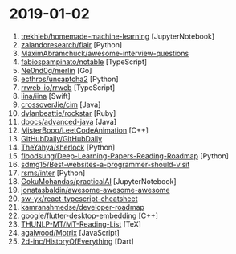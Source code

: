 # 2019-01-02

1. [trekhleb/homemade-machine-learning](https://github.com/trekhleb/homemade-machine-learning "🤖 Python examples of popular machine learning algorithms with interactive Jupyter demos and math being explained") [JupyterNotebook]
2. [zalandoresearch/flair](https://github.com/zalandoresearch/flair "A very simple framework for state-of-the-art Natural Language Processing (NLP)") [Python]
3. [MaximAbramchuck/awesome-interview-questions](https://github.com/MaximAbramchuck/awesome-interview-questions "A curated awesome list of lists of interview questions. Feel free to contribute! 🎓") 
4. [fabiospampinato/notable](https://github.com/fabiospampinato/notable "The markdown-based note-taking app that doesn't suck.") [TypeScript]
5. [Ne0nd0g/merlin](https://github.com/Ne0nd0g/merlin "Merlin is a cross-platform post-exploitation HTTP/2 Command & Control server and agent written in golang.") [Go]
6. [ecthros/uncaptcha2](https://github.com/ecthros/uncaptcha2 "defeating the latest version of ReCaptcha with 91% accuracy") [Python]
7. [rrweb-io/rrweb](https://github.com/rrweb-io/rrweb "record and replay the web") [TypeScript]
8. [iina/iina](https://github.com/iina/iina "The modern video player for macOS.") [Swift]
9. [crossoverJie/cim](https://github.com/crossoverJie/cim "📲cim(cross IM) 适用于开发者的即时通讯系统") [Java]
10. [dylanbeattie/rockstar](https://github.com/dylanbeattie/rockstar "The Rockstar programming language specification") [Ruby]
11. [doocs/advanced-java](https://github.com/doocs/advanced-java "😮 互联网 Java 工程师进阶知识完全扫盲") [Java]
12. [MisterBooo/LeetCodeAnimation](https://github.com/MisterBooo/LeetCodeAnimation "Demonstrate all the questions on LeetCode in the form of animation.（用动画的形式呈现解LeetCode题目的思路）") [C++]
13. [GitHubDaily/GitHubDaily](https://github.com/GitHubDaily/GitHubDaily "GitHubDaily 分享内容定期整理与分类。欢迎推荐、自荐项目，让更多人知道你的项目。") 
14. [TheYahya/sherlock](https://github.com/TheYahya/sherlock "🔎 Find usernames across social networks") [Python]
15. [floodsung/Deep-Learning-Papers-Reading-Roadmap](https://github.com/floodsung/Deep-Learning-Papers-Reading-Roadmap "Deep Learning papers reading roadmap for anyone who are eager to learn this amazing tech!") [Python]
16. [sdmg15/Best-websites-a-programmer-should-visit](https://github.com/sdmg15/Best-websites-a-programmer-should-visit "🔗 Some useful websites for programmers.") 
17. [rsms/inter](https://github.com/rsms/inter "The Inter UI font family") [Python]
18. [GokuMohandas/practicalAI](https://github.com/GokuMohandas/practicalAI "📚A practical approach to learning machine learning.") [JupyterNotebook]
19. [jonatasbaldin/awesome-awesome-awesome](https://github.com/jonatasbaldin/awesome-awesome-awesome "Awesome list of repositories of awesome lists 🤷‍♀️") 
20. [sw-yx/react-typescript-cheatsheet](https://github.com/sw-yx/react-typescript-cheatsheet "a cheatsheet for react users using typescript with react for the first (or nth!) time") 
21. [kamranahmedse/developer-roadmap](https://github.com/kamranahmedse/developer-roadmap "Roadmap to becoming a web developer in 2019") 
22. [google/flutter-desktop-embedding](https://github.com/google/flutter-desktop-embedding "Desktop implementations of the Flutter embedding API") [C++]
23. [THUNLP-MT/MT-Reading-List](https://github.com/THUNLP-MT/MT-Reading-List "A machine translation reading list maintained by Tsinghua Natural Language Processing Group") [TeX]
24. [agalwood/Motrix](https://github.com/agalwood/Motrix "A full-featured download manger.") [JavaScript]
25. [2d-inc/HistoryOfEverything](https://github.com/2d-inc/HistoryOfEverything "Flutter Launch Timeline Demo") [Dart]
